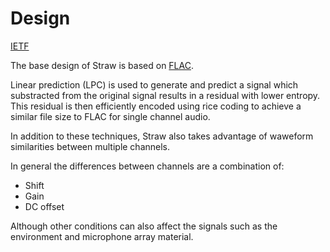 # Design

[IETF](https://www.ietf.org/id/draft-ietf-cellar-flac-02.html)

The base design of Straw is based on [FLAC](https://xiph.org/flac).

Linear prediction (LPC) is used to generate and predict a signal which substracted from the original signal results in a
residual with lower entropy. This residual is then efficiently encoded using rice coding to achieve a similar file size
to FLAC for single channel audio.

In addition to these techniques, Straw also takes advantage of waweform similarities between multiple channels.

In general the differences between channels are a combination of:

- Shift
- Gain
- DC offset

Although other conditions can also affect the signals such as the environment and microphone array material.
